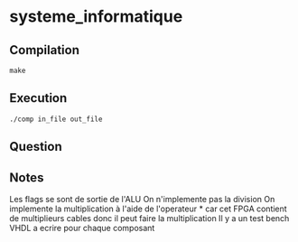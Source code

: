 # systeme_informatique
## Compilation
```
make
```
## Execution
```
./comp in_file out_file
```
## Question

## Notes
Les flags se sont de sortie de l'ALU
On n'implemente pas la division
On implemente la multiplication à l'aide de l'operateur * car cet FPGA contient de multiplieurs cables donc il peut faire la multiplication
Il y a un test bench VHDL a ecrire pour chaque composant
